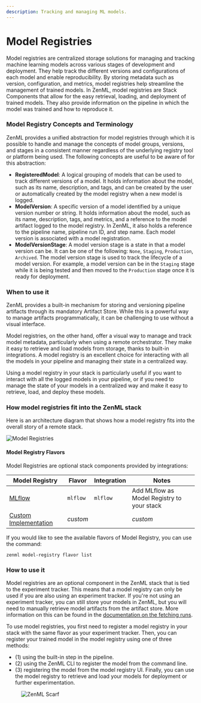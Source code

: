 ```yaml
---
description: Tracking and managing ML models.
---
```


# Model Registries

Model registries are centralized storage solutions for managing and tracking machine learning models across various
stages of development and deployment. They help track the different versions and configurations of each model and enable
reproducibility. By storing metadata such as version, configuration, and metrics, model registries help streamline the
management of trained models. In ZenML, model registries are Stack Components that allow for the easy retrieval,
loading, and deployment of trained models. They also provide information on the pipeline in which the model was trained
and how to reproduce it.

### Model Registry Concepts and Terminology

ZenML provides a unified abstraction for model registries through which it is possible to handle and manage the concepts
of model groups, versions, and stages in a consistent manner regardless of the underlying registry tool or platform
being used. The following concepts are useful to be aware of for this abstraction:

* **RegisteredModel**: A logical grouping of models that can be used to track different versions of a model. It holds
  information about the model, such as its name, description, and tags, and can be created by the user or automatically
  created by the model registry when a new model is logged.
* **ModelVersion**: A specific version of a model identified by a unique version number or string. It holds information
  about the model, such as its name, description, tags, and metrics, and a reference to the model artifact logged to the
  model registry. In ZenML, it also holds a reference to the pipeline name, pipeline run ID, and step name. Each model
  version is associated with a model registration.
* **ModelVersionStage**: A model version stage is a state in that a model version can be. It can be one of the
  following: `None`, `Staging`, `Production`, `Archived`. The model version stage is used to track the lifecycle of a
  model version. For example, a model version can be in the `Staging` stage while it is being tested and then moved to
  the `Production` stage once it is ready for deployment.

### When to use it

ZenML provides a built-in mechanism for storing and versioning pipeline artifacts through its mandatory Artifact Store.
While this is a powerful way to manage artifacts programmatically, it can be challenging to use without a visual
interface.

Model registries, on the other hand, offer a visual way to manage and track model metadata, particularly when using a
remote orchestrator. They make it easy to retrieve and load models from storage, thanks to built-in integrations. A
model registry is an excellent choice for interacting with all the models in your pipeline and managing their state in a
centralized way.

Using a model registry in your stack is particularly useful if you want to interact with all the logged models in your
pipeline, or if you need to manage the state of your models in a centralized way and make it easy to retrieve, load, and
deploy these models.

### How model registries fit into the ZenML stack

Here is an architecture diagram that shows how a model registry fits into the overall story of a remote stack.

![Model Registries](../../../.gitbook/assets/Remote_with_model_registry.png)

#### Model Registry Flavors

Model Registries are optional stack components provided by integrations:

| Model Registry                     | Flavor   | Integration | Notes                                      |
|------------------------------------|----------|-------------|--------------------------------------------|
| [MLflow](mlflow.md)                | `mlflow` | `mlflow`    | Add MLflow as Model Registry to your stack |
| [Custom Implementation](custom.md) | _custom_ |             | _custom_                                   |

If you would like to see the available flavors of Model Registry, you can use the command:

```shell
zenml model-registry flavor list
```

### How to use it

Model registries are an optional component in the ZenML stack that is tied to the experiment tracker. This means that a
model registry can only be used if you are also using an experiment tracker. If you're not using an experiment tracker,
you can still store your models in ZenML, but you will need to manually retrieve model artifacts from the artifact
store. More information on this can be found in
the [documentation on the fetching runs](/docs/book/user-guide/starter-guide/fetch-runs-after-execution.md).

To use model registries, you first need to register a model registry in your stack with the same flavor as your
experiment tracker. Then, you can register your trained model in the model registry using one of three methods:

* (1) using the built-in step in the pipeline.
* (2) using the ZenML CLI to register the model from the command line.
* (3) registering the model from the model registry UI. Finally, you can use the model registry to retrieve and load
  your models for deployment or further experimentation.

<!-- For scarf -->
<figure><img alt="ZenML Scarf" referrerpolicy="no-referrer-when-downgrade" src="https://static.scarf.sh/a.png?x-pxid=f0b4f458-0a54-4fcd-aa95-d5ee424815bc" /></figure>
